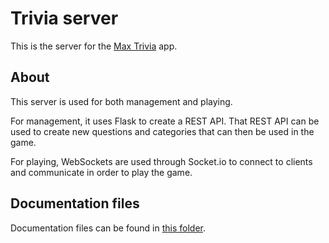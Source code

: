 # Trivia server

This is the server for the [Max Trivia](https://github.com/TheOmnimax/max-trivia) app.

## About

This server is used for both management and playing.

For management, it uses Flask to create a REST API. That REST API can be used to create new questions and categories that can then be used in the game.

For playing, WebSockets are used through Socket.io to connect to clients and communicate in order to play the game.

## Documentation files

Documentation files can be found in [this folder](https://github.com/TheOmnimax/trivia-server/tree/main/docs).